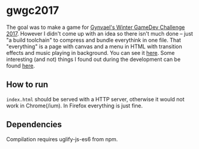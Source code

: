 # gwgc2017
The goal was to make a game for [Gynvael's Winter GameDev Challenge 2017](http://gynvael.coldwind.pl/?id=668).
However I didn't come up with an idea so there isn't much done – just "a build toolchain" to compress and bundle everythink in one file. That "everything" is a page with canvas and a menu in HTML with transition effects and music playing in background. You can see it [here](https://hckr.github.io/gwgc2017/). Some interesting (and not) things I found out during the development can be found [here](DIARY.md).

## How to run
`index.html` should be served with a HTTP server, otherwise it would not work in Chrome(/ium).
In Firefox everything is just fine.

## Dependencies
Compilation requires uglify-js-es6 from npm.

